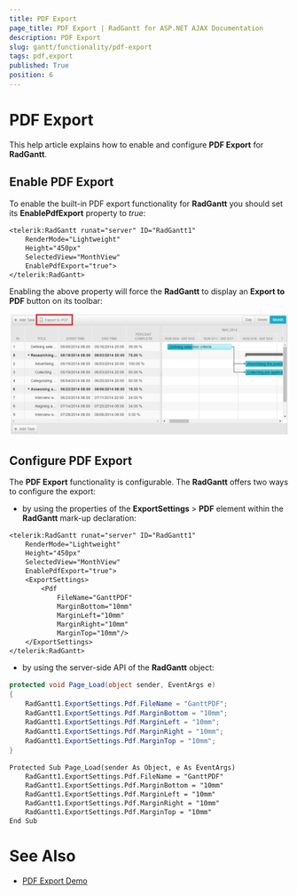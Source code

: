 ```yaml
---
title: PDF Export
page_title: PDF Export | RadGantt for ASP.NET AJAX Documentation
description: PDF Export
slug: gantt/functionality/pdf-export
tags: pdf,export
published: True
position: 6
---
```


# PDF Export

This help article explains how to enable and configure **PDF Export** for **RadGantt**.

## Enable PDF Export

To enable the built-in PDF export functionality for **RadGantt** you should set its **EnablePdfExport** property to *true*:

````ASP.NET
<telerik:RadGantt runat="server" ID="RadGantt1" 
	RenderMode="Lightweight" 
	Height="450px"
	SelectedView="MonthView"
	EnablePdfExport="true">
</telerik:RadGantt>
````


Enabling the above property will force the **RadGantt** to display an **Export to PDF** button on its toolbar:

![gantt-export-button](images/gantt-export-button.png)



## Configure PDF Export

The **PDF Export** functionality is configurable. The **RadGantt** offers two ways to configure the export:

* by using the properties of the **ExportSettings** &gt; **PDF** element within the **RadGantt** mark-up declaration:

````ASP.NET
<telerik:RadGantt runat="server" ID="RadGantt1" 
	RenderMode="Lightweight" 
	Height="450px"
	SelectedView="MonthView"
	EnablePdfExport="true">
	<ExportSettings>
		<Pdf
			FileName="GanttPDF"
			MarginBottom="10mm"
			MarginLeft="10mm"
			MarginRight="10mm"
			MarginTop="10mm"/>
	</ExportSettings>
</telerik:RadGantt>
````


* by using the server-side API of the **RadGantt** object:

````C#
protected void Page_Load(object sender, EventArgs e)
{
	RadGantt1.ExportSettings.Pdf.FileName = "GanttPDF";
	RadGantt1.ExportSettings.Pdf.MarginBottom = "10mm";
	RadGantt1.ExportSettings.Pdf.MarginLeft = "10mm";
	RadGantt1.ExportSettings.Pdf.MarginRight = "10mm";
	RadGantt1.ExportSettings.Pdf.MarginTop = "10mm";
}
````
````VB
Protected Sub Page_Load(sender As Object, e As EventArgs)
	RadGantt1.ExportSettings.Pdf.FileName = "GanttPDF"
	RadGantt1.ExportSettings.Pdf.MarginBottom = "10mm"
	RadGantt1.ExportSettings.Pdf.MarginLeft = "10mm"
	RadGantt1.ExportSettings.Pdf.MarginRight = "10mm"
	RadGantt1.ExportSettings.Pdf.MarginTop = "10mm"
End Sub
````


# See Also

 * [PDF Export Demo](http://demos.telerik.com/aspnet-ajax/gantt/examples/functionality/pdf-export/defaultcs.aspx)

